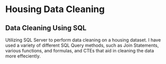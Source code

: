 # Housing Data Cleaning
## Data Cleaning Using SQL
Utilizing SQL Server to perform data cleaning on a housing dataset. I have used a variety of different SQL Query methods, such as Join Statements, various functions, and formulas, and CTEs that aid in cleaning the data more effeciently.

